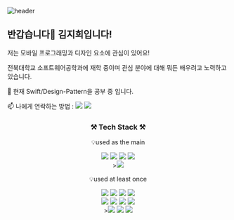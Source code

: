 
<!--
**jihee-daily/jihee-daily** is a ✨ _special_ ✨ repository because its `README.md` (this file) appears on your GitHub profile.

Here are some ideas to get you started:

- 🔭 I’m currently working on ...
- 🌱 I’m currently learning ...
- 👯 I’m looking to collaborate on ...
- 🤔 I’m looking for help with ...
- 💬 Ask me about ...
- 📫 How to reach me: ...
- 😄 Pronouns: ...
- ⚡ Fun fact: ...
-->
![header](https://capsule-render.vercel.app/api?type=waving&color=gradient&height=300&section=header&text=Welcome!%20jihee's%20profile&fontSize=50&animation=fadeIn)

## 반갑습니다👋  김지희입니다!

저는 모바일 프로그래밍과 디자인 요소에 관심이 있어요!

전북대학교 소프트웨어공학과에 재학 중이며 관심 분야에 대해 뭐든 배우려고 노력하고 있습니다.


🌱 현재 Swift/Design-Pattern을 공부 중 입니다.

📫 나에게 연락하는 방법 :
<a href="mailto:kim76955@gmail.com"><img src="https://img.shields.io/badge/Gmail-d14836?style=flat-square&logo=Gmail&logoColor=white&link=kimhyein7110@gmail.com"/></a> 
<a href="https://www.instagram.com/x_wlgml/"><img src="https://img.shields.io/badge/Instagram-E4405F?style=flat-square&logo=Instagram&logoColor=white&link=https://www.instagram.com/hye_inisfree/"/></a>
          

<h3 align="center">⚒ Tech Stack ⚒</h3>
     
<p align="center">💡used as the main</p>
<p align="center"><img src="https://img.shields.io/badge/Swift-F05138?style=for-the-badge&logo=Swift&logoColor=black">
<img src="https://img.shields.io/badge/Xcode-147EFB?style=for-the-badge&logo=Xcode&logoColor=black">
<img src="https://img.shields.io/badge/Java-007396?style=for-the-badge&logo=Java&logoColor=white">
<img src="https://img.shields.io/badge/Android Studio-3DDC84?style=for-the-badge&logo=Android Studio&logoColor=black"> 
<br>
 ><img src="https://img.shields.io/badge/Adobe Photoshop-31A8FF?style=for-the-badge&logo=Adobe Photoshop&logoColor=black">
</p>
      
       
<p align="center">💡used at least once</p>
<p align="center"><img src="https://img.shields.io/badge/SQLite-003B57?style=for-the-badge&logo=SQLite&logoColor=black">
<img src="https://img.shields.io/badge/MySQL-4479A17?style=for-the-badge&logo=MySQL&logoColor=black">
<img src="https://img.shields.io/badge/C-A8B9CC?style=for-the-badge&logo=C&logoColor=black">
<img src="https://img.shields.io/badge/C++-00599C?style=for-the-badge&logo=C++&logoColor=black">
<br>
<img src="https://img.shields.io/badge/JavaScript-F7DF1E?style=for-the-badge&logo=JavaScript&logoColor=black">
<img src="https://img.shields.io/badge/HTML5-E34F26?style=for-the-badge&logo=HTML5&logoColor=black">
<img src="https://img.shields.io/badge/CSS3-1572B6?style=for-the-badge&logo=CSS3&logoColor=black">
<img src="https://img.shields.io/badge/Linux-FCC624?style=for-the-badge&logo=Linux&logoColor=black">
<br>
><img src="https://img.shields.io/badge/Adobe Illustrator-FF9A00?style=for-the-badge&logo=Adobe Illustrator&logoColor=black">
<img src="https://img.shields.io/badge/Adobe Premiere Pro-9999FF?style=for-the-badge&logo=Adobe Premiere Pro&logoColor=black">
<img src="https://img.shields.io/badge/Adobe After Effects-9999FF?style=for-the-badge&logo=Adobe After Effects&logoColor=black"></p>

